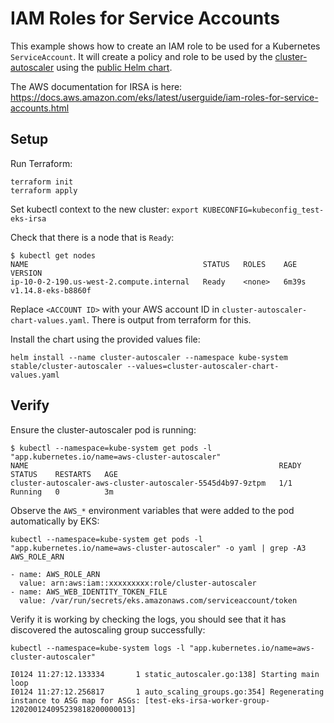 # IAM Roles for Service Accounts

This example shows how to create an IAM role to be used for a Kubernetes `ServiceAccount`. It will create a policy and role to be used by the [cluster-autoscaler](https://github.com/kubernetes/autoscaler/tree/master/cluster-autoscaler) using the [public Helm chart](https://github.com/helm/charts/tree/master/stable/cluster-autoscaler).

The AWS documentation for IRSA is here: https://docs.aws.amazon.com/eks/latest/userguide/iam-roles-for-service-accounts.html

## Setup

Run Terraform:

```
terraform init
terraform apply
```

Set kubectl context to the new cluster: `export KUBECONFIG=kubeconfig_test-eks-irsa`

Check that there is a node that is `Ready`:

```
$ kubectl get nodes
NAME                                       STATUS   ROLES    AGE     VERSION
ip-10-0-2-190.us-west-2.compute.internal   Ready    <none>   6m39s   v1.14.8-eks-b8860f
```

Replace `<ACCOUNT ID>` with your AWS account ID in `cluster-autoscaler-chart-values.yaml`. There is output from terraform for this.

Install the chart using the provided values file:

```
helm install --name cluster-autoscaler --namespace kube-system stable/cluster-autoscaler --values=cluster-autoscaler-chart-values.yaml
```

## Verify

Ensure the cluster-autoscaler pod is running:

```
$ kubectl --namespace=kube-system get pods -l "app.kubernetes.io/name=aws-cluster-autoscaler"
NAME                                                        READY   STATUS    RESTARTS   AGE
cluster-autoscaler-aws-cluster-autoscaler-5545d4b97-9ztpm   1/1     Running   0          3m
```

Observe the `AWS_*` environment variables that were added to the pod automatically by EKS:

```
kubectl --namespace=kube-system get pods -l "app.kubernetes.io/name=aws-cluster-autoscaler" -o yaml | grep -A3 AWS_ROLE_ARN

- name: AWS_ROLE_ARN
  value: arn:aws:iam::xxxxxxxxx:role/cluster-autoscaler
- name: AWS_WEB_IDENTITY_TOKEN_FILE
  value: /var/run/secrets/eks.amazonaws.com/serviceaccount/token
```

Verify it is working by checking the logs, you should see that it has discovered the autoscaling group successfully:

```
kubectl --namespace=kube-system logs -l "app.kubernetes.io/name=aws-cluster-autoscaler"

I0124 11:27:12.133334       1 static_autoscaler.go:138] Starting main loop
I0124 11:27:12.256817       1 auto_scaling_groups.go:354] Regenerating instance to ASG map for ASGs: [test-eks-irsa-worker-group-120200124095239818200000013]
```
